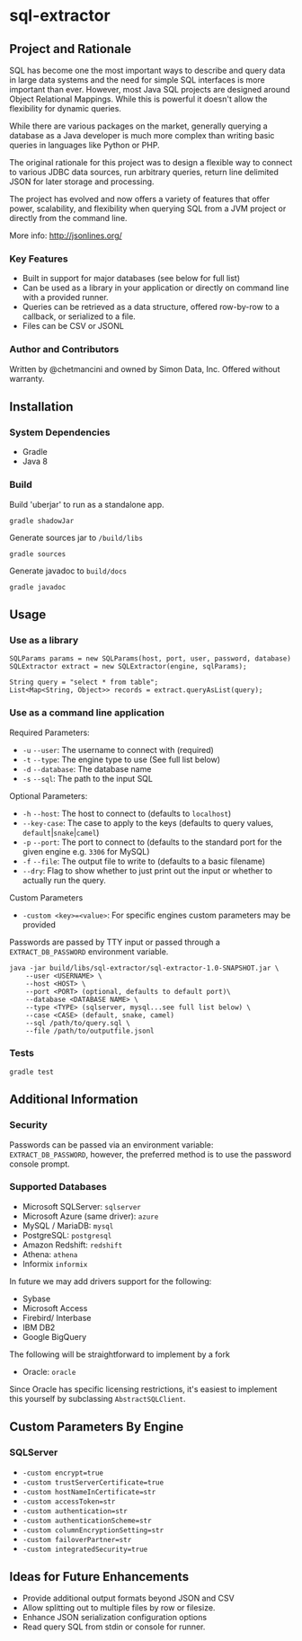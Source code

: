 # sql-extractor

## Project and Rationale

SQL has become one the most important ways to describe and query data in large data systems and the need for simple SQL interfaces is more important than ever. 
However, most Java SQL projects are designed around Object Relational Mappings. 
While this is powerful it doesn't allow the flexibility for dynamic queries.

While there are various packages on the market, generally querying a database as a Java developer is much more complex than writing basic queries in languages like Python or PHP.

The original rationale for this project was to design a flexible way to connect to various JDBC data sources, run arbitrary queries, return line delimited JSON for later storage and processing.

The project has evolved and now offers a variety of features that offer power, scalability, and flexibility when querying SQL from a JVM project or directly from the command line.

More info: http://jsonlines.org/

### Key Features
* Built in support for major databases (see below for full list)
* Can be used as a library in your application or directly on command line with a provided runner.
* Queries can be retrieved as a data structure, offered row-by-row to a callback, or serialized to a file.
* Files can be CSV or JSONL

### Author and Contributors
Written by @chetmancini and owned by Simon Data, Inc. Offered without warranty.

## Installation

### System Dependencies
* Gradle
* Java 8

### Build
Build 'uberjar' to run as a standalone app.
```$sh
gradle shadowJar
```

Generate sources jar to `/build/libs` 
```$sh
gradle sources
```

Generate javadoc to `build/docs`
```$sh
gradle javadoc
```

## Usage
### Use as a library

```$java
SQLParams params = new SQLParams(host, port, user, password, database)
SQLExtractor extract = new SQLExtractor(engine, sqlParams);

String query = "select * from table";
List<Map<String, Object>> records = extract.queryAsList(query);
```

### Use as a command line application
Required Parameters:
* `-u` `--user`: The username to connect with (required)
* `-t` `--type`: The engine type to use (See full list below)
* `-d` `--database`: The database name
* `-s` `--sql`: The path to the input SQL

Optional Parameters:
* `-h` `--host`: The host to connect to (defaults to `localhost`)
* `--key-case`: The case to apply to the keys (defaults to query values, `default`|`snake`|`camel`)
* `-p` `--port`: The port to connect to (defaults to the standard port for the given engine e.g. `3306` for MySQL)
* `-f` `--file`: The output file to write to (defaults to a basic filename)
* `--dry`: Flag to show whether to just print out the input or whether to actually run the query.

Custom Parameters
* `-custom <key>=<value>`: For specific engines custom parameters may be provided

Passwords are passed by TTY input or passed through a `EXTRACT_DB_PASSWORD` environment variable.

```$sh
java -jar build/libs/sql-extractor/sql-extractor-1.0-SNAPSHOT.jar \
    --user <USERNAME> \
    --host <HOST> \
    --port <PORT> (optional, defaults to default port)\
    --database <DATABASE NAME> \
    --type <TYPE> (sqlserver, mysql...see full list below) \
    --case <CASE> (default, snake, camel)
    --sql /path/to/query.sql \
    --file /path/to/outputfile.jsonl
```

### Tests
```$sh
gradle test
```

## Additional Information

### Security

Passwords can be passed via an environment variable: `EXTRACT_DB_PASSWORD`, 
however, the preferred method is to use the password console prompt.

### Supported Databases

* Microsoft SQLServer: `sqlserver`
* Microsoft Azure (same driver): `azure`
* MySQL / MariaDB: `mysql`
* PostgreSQL: `postgresql`
* Amazon Redshift: `redshift`
* Athena: `athena`
* Informix `informix`

In future we may add drivers support for the following:
* Sybase
* Microsoft Access
* Firebird/ Interbase
* IBM DB2
* Google BigQuery

The following will be straightforward to implement by a fork
* Oracle: `oracle`

Since Oracle has specific licensing restrictions, it's easiest to implement this yourself by subclassing `AbstractSQLClient`.

## Custom Parameters By Engine
### SQLServer
* `-custom encrypt=true`
* `-custom trustServerCertificate=true`
* `-custom hostNameInCertificate=str`
* `-custom accessToken=str`
* `-custom authentication=str`
* `-custom authenticationScheme=str`
* `-custom columnEncryptionSetting=str`
* `-custom failoverPartner=str`
* `-custom integratedSecurity=true`



## Ideas for Future Enhancements
* Provide additional output formats beyond JSON and CSV
* Allow splitting out to multiple files by row or filesize.
* Enhance JSON serialization configuration options
* Read query SQL from stdin or console for runner.
